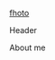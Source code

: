    [fhoto](https://github.com/KOMMERCHESKYY/kommercheskyy/blob/main/1000300958.png)
  

Header

About me
